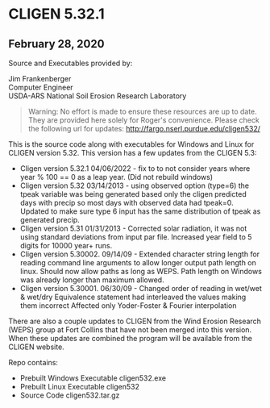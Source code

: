 # CLIGEN 5.32.1

## February 28, 2020

Source and Executables provided by:

Jim Frankenberger<br>
Computer Engineer<br>
USDA-ARS National Soil Erosion Research Laboratory


> Warning: No effort is made to ensure these resources are up to date. They are
> provided here solely for Roger's convenience. Please check the following url
> for updates:
> http://fargo.nserl.purdue.edu/cligen532/


This is the source code along with executables for Windows and Linux for CLIGEN version 5.32. This version has a few updates from the CLIGEN 5.3:

- Cligen version 5.32.1 04/06/2022 - fix to to not consider years where year % 100 == 0 as a leap year. (Did not rebuild windows)
- Cligen version 5.32 03/14/2013 - using observed option (type=6) the tpeak variable was being generated based only the cligen predicted days with precip so most days with observed data had tpeak=0. Updated to make sure type 6 input has the same distribution of tpeak as generated precip.
- Cligen version 5.31 01/31/2013 - Corrected solar radiation, it was not using standard deviations from input par file. Increased year field to 5 digits for 10000 year+ runs.
- Cligen version 5.30002. 09/14/09 - Extended character string length for reading command line arguments to allow longer output path length on linux. Should now allow paths as long as WEPS. Path length on Windows was already longer than maximum allowed.
- Cligen version 5.30001. 06/30/09 - Changed order of reading in wet/wet & wet/dry Equivalence statement had interleaved the values making them incorrect Affected only Yoder-Foster & Fourier interpolation

There are also a couple updates to CLIGEN from the Wind Erosion Research (WEPS) group at Fort Collins that have not been merged into this version. When these updates are combined the program will be available from the CLIGEN website.

Repo contains:

- Prebuilt Windows Executable cligen532.exe
- Prebuilt Linux Executable cligen532
- Source Code cligen532.tar.gz
